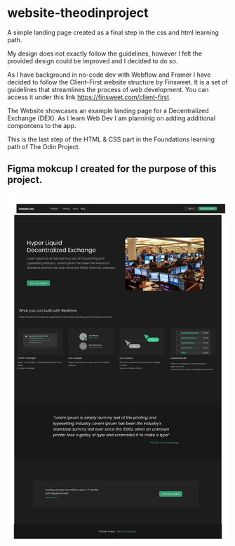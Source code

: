 # website-theodinproject
A simple landing page created as a final step in the css and html learning path. 

My design does not exactly follow the guidelines, however I felt the provided design could be improved and I decided to do so.

As I have background in no-code dev with Webflow and Framer I have decided to follow the Client-First website structure by Finsweet. It is a set of guidelines that streamlines the process of web development. You can access it under this link https://finsweet.com/client-first.

The Website showcases an example landing page for a Decentralized Exchange (DEX). As I learn Web Dev I am planninig on adding additional compontens to the app. 

This is the last step of the HTML & CSS part in the Foundations learning path of The Odin Project. 

## Figma mokcup I created for the purpose of this project.
![desired outcome](./Website%20Mockup.png)